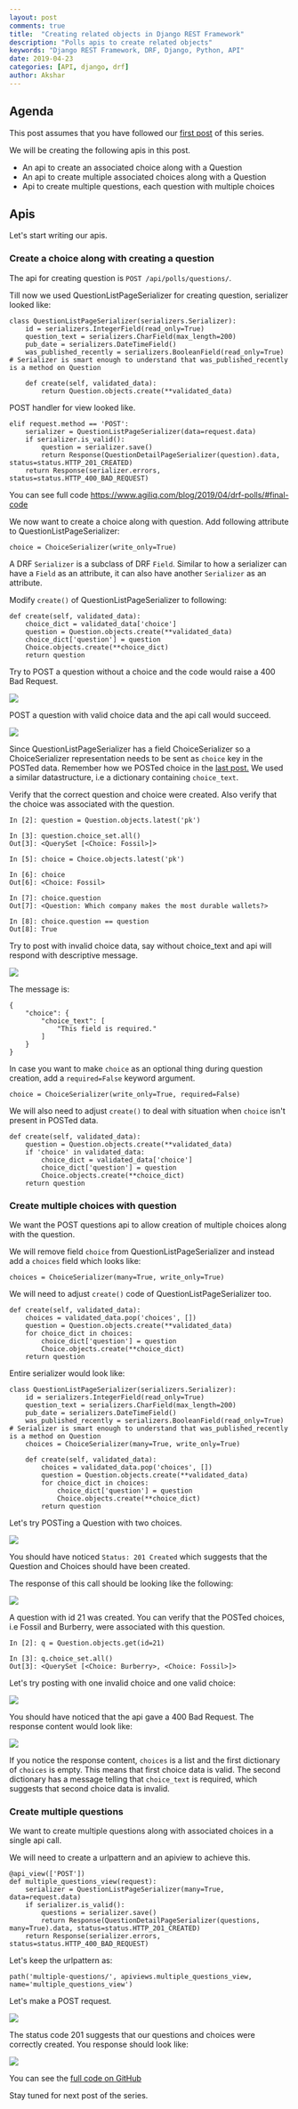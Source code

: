 ```yaml
---
layout: post
comments: true
title:  "Creating related objects in Django REST Framework"
description: "Polls apis to create related objects"
keywords: "Django REST Framework, DRF, Django, Python, API"
date: 2019-04-23
categories: [API, django, drf]
author: Akshar
---
```


## Agenda

This post assumes that you have followed our <a href="https://www.agiliq.com/blog/2019/04/drf-polls/" target="_blank">first post</a> of this series.

We will be creating the following apis in this post.

- An api to create an associated choice along with a Question
- An api to create multiple associated choices along with a Question
- Api to create multiple questions, each question with multiple choices

## Apis

Let's start writing our apis.

### Create a choice along with creating a question

The api for creating question is `POST /api/polls/questions/`.

Till now we used QuestionListPageSerializer for creating question, serializer looked like:

    class QuestionListPageSerializer(serializers.Serializer):
        id = serializers.IntegerField(read_only=True)
        question_text = serializers.CharField(max_length=200)
        pub_date = serializers.DateTimeField()
        was_published_recently = serializers.BooleanField(read_only=True) # Serializer is smart enough to understand that was_published_recently is a method on Question

        def create(self, validated_data):
            return Question.objects.create(**validated_data)

POST handler for view looked like.

    elif request.method == 'POST':
        serializer = QuestionListPageSerializer(data=request.data)
        if serializer.is_valid():
            question = serializer.save()
            return Response(QuestionDetailPageSerializer(question).data, status=status.HTTP_201_CREATED)
        return Response(serializer.errors, status=status.HTTP_400_BAD_REQUEST)

You can see full code <a href="here" target="_blank">https://www.agiliq.com/blog/2019/04/drf-polls/#final-code</a>

We now want to create a choice along with question. Add following attribute to QuestionListPageSerializer:

    choice = ChoiceSerializer(write_only=True)

A DRF `Serializer` is a subclass of DRF `Field`. Similar to how a serializer can have a `Field` as an attribute, it can also have another `Serializer` as an attribute.

Modify `create()` of QuestionListPageSerializer to following:

    def create(self, validated_data):
        choice_dict = validated_data['choice']
        question = Question.objects.create(**validated_data)
        choice_dict['question'] = question
        Choice.objects.create(**choice_dict)
        return question

Try to POST a question without a choice and the code would raise a 400 Bad Request.

![](/assets/images/drf/question-without-choice.png)

POST a question with valid choice data and the api call would succeed.

![](/assets/images/drf/question-with-choice.png)

Since QuestionListPageSerializer has a field ChoiceSerializer so a ChoiceSerializer representation needs to be sent as `choice` key in the POSTed data. Remember how we POSTed choice in the <a href="https://www.agiliq.com/blog/2019/04/drf-polls/#post-a-question-choice">last post.</a> We used a similar datastructure, i.e a dictionary containing `choice_text`.

Verify that the correct question and choice were created. Also verify that the choice was associated with the question.

    In [2]: question = Question.objects.latest('pk')

    In [3]: question.choice_set.all()
    Out[3]: <QuerySet [<Choice: Fossil>]>

    In [5]: choice = Choice.objects.latest('pk')

    In [6]: choice
    Out[6]: <Choice: Fossil>

    In [7]: choice.question
    Out[7]: <Question: Which company makes the most durable wallets?>

    In [8]: choice.question == question
    Out[8]: True

Try to post with invalid choice data, say without choice_text and api will respond with descriptive message.

![](/assets/images/drf/question-with-invalid-choice.png)

The message is:

    {
        "choice": {
            "choice_text": [
                "This field is required."
            ]
        }
    }

In case you want to make `choice` as an optional thing during question creation, add a `required=False` keyword argument.

    choice = ChoiceSerializer(write_only=True, required=False)

We will also need to adjust `create()` to deal with situation when `choice` isn't present in POSTed data.

    def create(self, validated_data):
        question = Question.objects.create(**validated_data)
        if 'choice' in validated_data:
            choice_dict = validated_data['choice']
            choice_dict['question'] = question
            Choice.objects.create(**choice_dict)
        return question

### Create multiple choices with question

We want the POST questions api to allow creation of multiple choices along with the question.

We will remove field `choice` from QuestionListPageSerializer and instead add a `choices` field which looks like:

    choices = ChoiceSerializer(many=True, write_only=True)

We will need to adjust `create()` code of QuestionListPageSerializer too.

    def create(self, validated_data):
        choices = validated_data.pop('choices', [])
        question = Question.objects.create(**validated_data)
        for choice_dict in choices:
            choice_dict['question'] = question
            Choice.objects.create(**choice_dict)
        return question

Entire serializer would look like:

    class QuestionListPageSerializer(serializers.Serializer):
        id = serializers.IntegerField(read_only=True)
        question_text = serializers.CharField(max_length=200)
        pub_date = serializers.DateTimeField()
        was_published_recently = serializers.BooleanField(read_only=True) # Serializer is smart enough to understand that was_published_recently is a method on Question
        choices = ChoiceSerializer(many=True, write_only=True)

        def create(self, validated_data):
            choices = validated_data.pop('choices', [])
            question = Question.objects.create(**validated_data)
            for choice_dict in choices:
                choice_dict['question'] = question
                Choice.objects.create(**choice_dict)
            return question

Let's try POSTing a Question with two choices.

![](/assets/images/drf/question-post-with-two-choices.png)

You should have noticed `Status: 201 Created` which suggests that the Question and Choices should have been created.

The response of this call should be looking like the following:

![](/assets/images/drf/question-post-with-two-choices-response.png)

A question with id 21 was created. You can verify that the POSTed choices, i.e Fossil and Burberry, were associated with this question.

    In [2]: q = Question.objects.get(id=21)

    In [3]: q.choice_set.all()
    Out[3]: <QuerySet [<Choice: Burberry>, <Choice: Fossil>]>

Let's try posting with one invalid choice and one valid choice:

![](/assets/images/drf/question-post-with-invalid-choice.png)

You should have noticed that the api gave a 400 Bad Request. The response content would look like:

![](/assets/images/drf/question-post-with-invalid-choice-response.png)

If you notice the response content, `choices` is a list and the first dictionary of `choices` is empty. This means that first choice data is valid. The second dictionary has a message telling that `choice_text` is required, which suggests that second choice data is invalid.

### Create multiple questions

We want to create multiple questions along with associated choices in a single api call.

We will need to create a urlpattern and an apiview to achieve this.

    @api_view(['POST'])
    def multiple_questions_view(request):
        serializer = QuestionListPageSerializer(many=True, data=request.data)
        if serializer.is_valid():
            questions = serializer.save()
            return Response(QuestionDetailPageSerializer(questions, many=True).data, status=status.HTTP_201_CREATED)
        return Response(serializer.errors, status=status.HTTP_400_BAD_REQUEST)

Let's keep the urlpattern as:

    path('multiple-questions/', apiviews.multiple_questions_view, name='multiple_questions_view')

Let's make a POST request.

![](/assets/images/drf/questions-multiple.png)

The status code 201 suggests that our questions and choices were correctly created. You response should look like:

![](/assets/images/drf/questions-multiple-response.png)

You can see the <a href="https://github.com/akshar-raaj/drf-polls-api/tree/v2.0" target="_blank">full code on GitHub</a>

Stay tuned for next post of the series.
